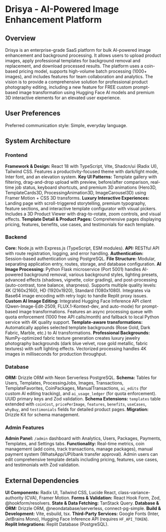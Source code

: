 # Drisya - AI-Powered Image Enhancement Platform

## Overview

Drisya is an enterprise-grade SaaS platform for bulk AI-powered image enhancement and background processing. It allows users to upload product images, apply professional templates for background removal and replacement, and download processed results. The platform uses a coin-based pricing model, supports high-volume batch processing (1000+ images), and includes features for team collaboration and analytics. The vision is to provide a comprehensive solution for professional product photography editing, including a new feature for FREE custom prompt-based image transformation using Hugging Face AI models and premium 3D interactive elements for an elevated user experience.

## User Preferences

Preferred communication style: Simple, everyday language.

## System Architecture

### Frontend

**Framework & Design:** React 18 with TypeScript, Vite, Shadcn/ui (Radix UI), Tailwind CSS. Features a productivity-focused theme with dark/light mode, Inter font, and an elevation system.
**Key UI Patterns:** Template gallery with filtering, drag-and-drop upload with preview, before/after comparison, real-time job status, keyboard shortcuts, and premium 3D animations (Hero3D, TemplateCards3D, ProcessingAnimation3D, ImageCarousel3D) using Framer Motion + CSS 3D transforms.
**Luxury Interactive Experiences:** Landing page with scroll-triggered storytelling, premium typography, feature sections, and interactive template configurator with visual pickers. Includes a 3D Product Viewer with drag-to-rotate, zoom controls, and visual effects.
**Template Detail & Product Pages:** Comprehensive pages displaying pricing, features, benefits, use cases, and testimonials for each template.

### Backend

**Core:** Node.js with Express.js (TypeScript, ESM modules).
**API:** RESTful API with route registration, logging, and error handling.
**Authentication:** Session-based authentication using PostgreSQL.
**File Structure:** Modular, separating application entry, routes, storage, and database configuration.
**AI Image Processing:** Python Flask microservice (Port 5001) handles AI-powered background removal, various background styles, lighting presets, advanced effects (shadows, vignette, color grading), and post-processing (auto-contrast, tone balance, sharpness). Supports multiple quality levels: 4K (2160x2160), HD (1920x1920), Standard (1080x1080). Integrates via Base64 image encoding with retry logic to handle Replit proxy issues.
**Custom AI Image Editing:** Integrated Hugging Face Inference API client (Qwen-Image-Edit-2509, FLUX.1-Kontext-dev, and auto-mode) for prompt-based image transformations. Features an async processing queue with quota enforcement (1000 free API calls/month) and fallback to local Python service with 4K quality support. **Template-aware transformations:** Automatically applies selected template backgrounds (Rose Gold, Dark Fabric, Marble, etc.) to AI transformations.
**Professional Backgrounds:** NumPy-optimized fabric texture generation creates luxury jewelry photography backgrounds (dark blue velvet, rose gold metallic, fabric textures) with soft lighting effects. Vectorized processing handles 4K images in milliseconds for production throughput.

### Database

**ORM:** Drizzle ORM with Neon Serverless PostgreSQL.
**Schema:** Tables for Users, Templates, ProcessingJobs, Images, Transactions, TemplateFavorites, CoinPackages, ManualTransactions, `ai_edits` (for custom AI editing tracking), and `ai_usage_ledger` (for quota enforcement). UUID primary keys and Zod validation.
**Schema Extensions:** `templates` table extended with `coinCost`, `pricePerImage`, `features`, `benefits`, `useCases`, `whyBuy`, and `testimonials` fields for detailed product pages.
**Migration:** Drizzle Kit for schema management.

### Admin Features

**Admin Panel:** `/admin` dashboard with Analytics, Users, Packages, Payments, Templates, and Settings tabs.
**Functionality:** Real-time metrics, coin management (add coins, track transactions, manage packages), manual payment system (WhatsApp/UPI/bank transfer approval). Admin users can edit comprehensive template details including pricing, features, use cases, and testimonials with Zod validation.

## External Dependencies

**UI Components:** Radix UI, Tailwind CSS, Lucide React, class-variance-authority (CVA), Framer Motion.
**Forms & Validation:** React Hook Form, Zod, @hookform/resolvers.
**State & Data Fetching:** TanStack Query.
**Database & ORM:** Drizzle ORM, @neondatabase/serverless, connect-pg-simple.
**Build & Development:** Vite, esbuild, tsx.
**Third-Party Services:** Google Fonts (Inter, JetBrains Mono), Hugging Face Inference API (requires `HF_API_TOKEN`).
**Replit Integrations:** Replit Database (PostgreSQL).